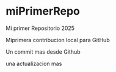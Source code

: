 # miPrimerRepo

Mi primer Repositorio 2025

Miprimera contribucion local para GitHub

Un commit mas desde Github

una actualizacion mas
